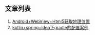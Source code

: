 ## 文章列表
1. [Android+WebView+Html5获取地理位置](https://github.com/goodzzp/blog/blob/master/Android%E4%BD%BF%E7%94%A8WebView%E5%8A%A0%E8%BD%BDH5%E9%A1%B5%E9%9D%A2%E6%97%B6%E8%8E%B7%E5%8F%96%E5%9C%B0%E7%90%86%E4%BD%8D%E7%BD%AE.md)
2. [kotlin+spring+idea下gradle的配置案例](https://github.com/goodzzp/blog/blob/master/kotlin%2Bspring%2Bgradle%E9%85%8D%E7%BD%AE%E6%A1%88%E4%BE%8B.MD)